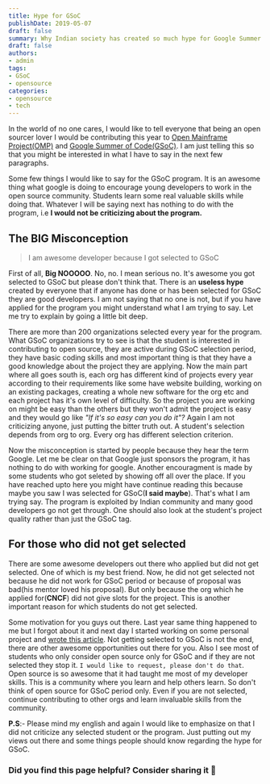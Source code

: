 ```yaml
---
title: Hype for GSoC
publishDate: 2019-05-07
draft: false
summary: Why Indian society has created so much hype for Google Summer of Code.
draft: false
authors:
- admin
tags:
- GSoC
- opensource
categories:
- opensource
- tech
---
```


In the world of no one cares, I would like to tell everyone that being an open sourcer lover I would be contributing this year to [Open Mainframe Project(OMP)](https://www.openmainframeproject.org/projects/internship-program) and [Google Summer of Code(GSoC)](https://summerofcode.withgoogle.com/projects/#5790216500019200). I am just telling this so that you might be interested in what I have to say in the next few paragraphs.

Some few things I would like to say for the GSoC program. It is an awesome thing what google is doing to encourage young developers to work in the open source community. Students learn some real valuable skills while doing that. Whatever I will be saying next has nothing to do with the program, i.e **I would not be criticizing about the program.**



## The BIG Misconception

> I am awesome developer because I got selected to GSoC

First of all, **Big NOOOOO**. No, no. I mean serious no. It's awesome you got selected to GSoC but please don't think that. There is an **useless hype** created by everyone that if anyone has done or has been selected for GSoC they are good developers. I am not saying that no one is not, but if you have applied for the program you might understand what I am trying to say. Let me try to explain by going a little bit deep.

There are more than 200 organizations selected every year for the program. What GSoC organizations try to see is that the student is interested in contributing to open source, they are active during GSoC selection period, they have basic coding skills and most important thing is that they have a good knowledge about the project they are applying. Now the main part where all goes south is, each org has different kind of projects every year according to their requirements like some have website building, working on an existing packages, creating a whole new software for the org etc and each project has it's own level of difficulty. So the project you are working on might be easy than the others but they won't admit the project is easy and they would go like *"If it's so easy can you do it"?* Again I am not criticizing anyone, just putting the bitter truth out. A student's selection depends from org to org. Every org has different selection criterion.

Now the misconception is started by people because they hear the term Google. Let me be clear on that Google just sponsors the program, it has nothing to do with working for google. Another encouragment is made by some students who got seleted by showing off all over the place. If you have reached upto here you might have continue reading this because maybe you saw I was selected for GSoC(**I said maybe**). That's what I am trying say. The program is exploited by Indian community and many good developers go not get through. One should also look at the student's project quality rather than just the GSoC tag. 

## For those who did not get selected

There are some awesome developers out there who applied but did not get selected. One of which is my best friend. Now, he did not get selected not because he did not work for GSoC period or because of proposal was bad(his mentor loved his proposal). But only because the org which he applied for(**CNCF**) did not give slots for the project. This is another important reason for which students do not get selected.

Some motivation for you guys out there. Last year same thing happened to me but I forgot about it and next day I started working on some personal project and [wrote this article](https://medium.com/programming-society-gazette/shellracer-bbce3efbe888). Not getting selected to GSoC is not the end, there are other awesome opportunities out there for you. Also I see most of students who only consider open source only for GSoC and if they are not selected they stop it. `I would like to request, please don't do that`. Open source is so awesome that it had taught me most of my developer skills. This is a community where you learn and help others learn. So don't think of open source for GSoC period only. Even if you are not selected, continue contributing to other orgs and learn invaluable skills from the community.

**P.S**:- Please mind my english and again I would like to emphasize on that I did not criticize any selected student or the program. Just putting out my views out there and some things people should know regarding the hype for GSoC.


### Did you find this page helpful? Consider sharing it 🙌

